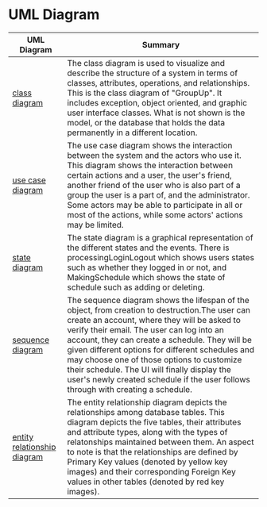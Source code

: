 
# UML Diagram # 

|UML Diagram|Summary|
|------|------|
|[class diagram](https://github.com/nxmyxxn/CS151-GroupUp/blob/main/diagrams/Class%20Diagram.png)|The class diagram is used to visualize and describe the structure of a system in terms of classes, attributes, operations, and relationships. This is the class diagram of "GroupUp". It includes exception, object oriented, and graphic user interface classes. What is not shown is the model, or the database that holds the data permanently in a different location.
|[use case diagram](https://github.com/nxmyxxn/CS151-GroupUp/blob/e0dad659e4937606cd844b8e6a7b42ac6657d087/diagrams/Updated%20Use%20Case%20Diagram.pdf)|The use case diagram shows the interaction between the system and the actors who use it. This diagram shows the interaction between certain actions and a user, the user's friend, another friend of the user who is also part of a group the user is a part of, and the administrator. Some actors may be able to participate in all or most of the actions, while some actors' actions may be limited.|
|[state diagram](https://github.com/nxmyxxn/CS151-GroupUp/blob/a398a687347396649c28692bc900c5085efd42b8/diagrams/statediagramFinal.png)|The state diagram is a graphical representation of the different states and the events. There is processingLoginLogout which shows users states such as whether they logged in or not, and MakingSchedule which shows the state of schedule such as adding or deleting. |
|[sequence diagram](https://github.com/nxmyxxn/CS151-GroupUp/blob/e0dad659e4937606cd844b8e6a7b42ac6657d087/diagrams/Updated%20Sequence%20Diagram.pdf)|The sequence diagram shows the lifespan of the object, from creation to destruction.The user can create an account, where they will be asked to verify their email. The user can log into an account, they can create a schedule. They will be given different options for different schedules and may choose one of those options to customize their schedule. The UI will finally display the user's newly created schedule if the user follows through with creating a schedule.|
|[entity relationship diagram](https://github.com/nxmyxxn/CS151-GroupUp/blob/main/diagrams/model.pdf)|The entity relationship diagram depicts the relationships among database tables. This diagram depicts the five tables, their attributes and attribute types, along with the types of relatonships maintained between them. An aspect to note is that the relationships are defined by Primary Key values (denoted by yellow key images) and their corresponding Foreign Key values in other tables (denoted by red key images).
